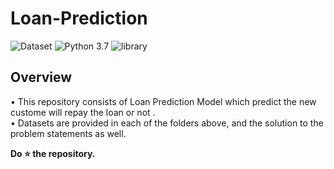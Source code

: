 # Loan-Prediction

![Dataset](https://img.shields.io/badge/DataSet-https%3A%2F%2Fwww.kaggle.com%2Fwordsforthewise%2Flending--club-yellow) ![Python 3.7](https://img.shields.io/badge/Python-3.7-brightgreen.svg) ![library](https://img.shields.io/badge/Library-Keras-red)

## Overview
• This repository consists of Loan Prediction Model which predict the new custome will repay the loan or not  .<br/>
• Datasets are provided in each of the folders above, and the solution to the problem statements as well.

**Do ⭐ the repository.**

